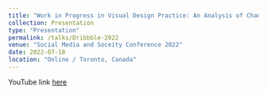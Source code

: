 ```yaml
---
title: "Work in Progress in Visual Design Practice: An Analysis of Changing Norms on Dribbble"
collection: Presentation
type: "Presentation"
permalink: /talks/Dribbble-2022
venue: "Social Media and Soceity Conference 2022"
date: 2022-07-18
location: "Online / Toronto, Canada"
---
```


YouTube link [here](https://www.youtube.com/watch?v=Krq35G5YSms)

